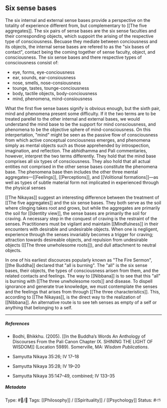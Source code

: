 ## Six sense bases  # 

The six internal and external sense bases provide a perspective on the totality of experience different from, but complementary to [[The five aggregates]]. The six pairs of sense bases are the six sense faculties and their corresponding objects, which suppoirt the arising of the respective type of consciousness. Becuase they mediate between conciousness and its objects, the internal sense bases are refered to as the "six bases of contact", contact being the coming together of sense faculty, object, and consciousness. The six sense bases and there respective types of consciousness consist of:

- eye, forms, eye-conciousness
- ear, sounds, ear-consiousness
- nose, smells, nose-consiousness
- tounge, tastes, tounge-conciousness
- body, tactile objects, body-conciousness
- mind, phenomena, mind-consiousness

What the first five sense bases signify is obvious enough, but the sixth pair, mind and phenomena present some difficulty. If it the two terms are to be treated parellel to the other internal and external bases, we would understand the mind base to be the support for mind consciousness, and phenomena to be the objective sphere of mind-consciousness. On this interpertation, "mind" might be seen as the passive flow of consciousness from which active conceptual conciousness emerges, and phenomena simply as mental objects such as those apprehended by introspection, imagination, and reflection. The abhidhamma and Pali commentaries, however, interpret the two terms differently. They hold that the mind base comprises all six types of consciousness. They also hold that all actual entities not comprised in the other sense bases constitute the phenomena base. The phenomena base then includes the other three mental aggregates—[[Feelings]], [[Perceptions]], and [[Volitional formations]]—as well as types of subtle material form not implicated in experienced through the physical senses

[[The Nikayas]] suggest an interesting difference between the treatment of [[The five aggregates]] and the six sense bases. They both serve as the soil where clinging takes root and grows, but while the aggregates are primarily the soil for [[Identity view]], the sense bases are primarily the soil for craving. A necessary step in the conquest of craving is the restraint of the senses. Practitioners must be vigilant and maintaiin [[Mindfulness]] in their encounters with desirable and undesirable objects. When one is negligent, experience through the senses invariably becomes a trigger for craving; attraction towards desireable objects, and repulsion from undesirable objects ([[The three unwholesome roots]]), and dull attachment to neutral objects.

In one of his earliest discources popularly known as "The Fire Sermon", [[the Buddha]] declared that "all is burning". The "all" is the six sense bases, their objects, the types of consciousness arisen from them, and the related contacts and feelings. The way to [[Nibbana]] is to see that this "all" is burning with [[The three unwholesome roots]] and disease. To dispell ignorance and generate true knowledge, we must contemplate the senses and the feelings that arises from through [[The three characteristics]]. This, according to [[The Nikayas]], is the direct way to the realization of [[Nibbana]]. An alternative route is to see teh senses as empty of a self or anything that belonging to a self. 

___

##### References

- Bodhi, Bhikkhu. (2005). [[In the Buddha’s Words An Anthology of Discourses From the Pali Canon Chapter IX. SHINING THE LIGHT OF WISDOM]] (Location 5989). Somerville, MA: _Wisdom Publications_.

- Samyutta Nikaya 35:26; IV 17–18

- Samyutta Nikaya 35:28; IV 19–20

- Samyutta Nikaya 35:147–49, combined; IV 133–35

##### Metadata
Type: #🔵/🔵 
Tags: [[Philosophy]] / [[Spirituality]] / [[Psychology]] 
Status: #⛅️ 